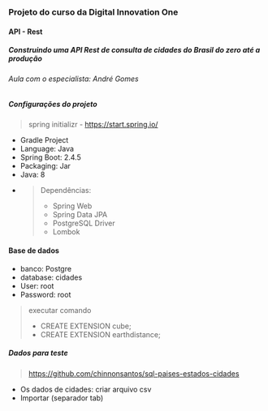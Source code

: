 ### Projeto do curso da Digital Innovation One
#### API - Rest
##### Construindo uma API Rest de consulta de cidades do Brasil do zero até a produção
###### Aula com o especialista: André Gomes

##### Configurações do projeto
> spring initializr - https://start.spring.io/
* Gradle Project
* Language: Java
* Spring Boot: 2.4.5
* Packaging: Jar
* Java: 8
* >Dependências: 
  > * Spring Web
  > * Spring Data JPA
  > * PostgreSQL Driver
  > * Lombok
  
#### Base de dados
* banco: Postgre
* database: cidades
* User: root
* Password: root
> executar comando 
>* CREATE EXTENSION cube;
>* CREATE EXTENSION earthdistance;

##### Dados para teste
> https://github.com/chinnonsantos/sql-paises-estados-cidades
* Os dados de cidades: criar arquivo csv
* Importar (separador tab)



 